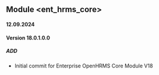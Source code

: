 ## Module <ent_hrms_core>

#### 12.09.2024
#### Version 18.0.1.0.0
##### ADD

- Initial commit for Enterprise OpenHRMS Core Module V18
